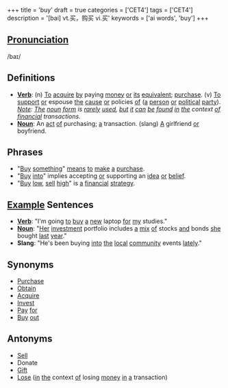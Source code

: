 +++
title = 'buy'
draft = true
categories = ['CET4']
tags = ['CET4']
description = '[bai] vt.买，购买 vi.买'
keywords = ['ai words', 'buy']
+++

## [Pronunciation](/en/post/pronunciation/)
/baɪ/

## Definitions
- **[Verb](/en/post/verb/)**: (n) [To](/en/post/to/) [acquire](/en/post/acquire/) [by](/en/post/by/) paying [money](/en/post/money/) [or](/en/post/or/) [its](/en/post/its/) [equivalent](/en/post/equivalent/); [purchase](/en/post/purchase/). (v) [To](/en/post/to/) [support](/en/post/support/) [or](/en/post/or/) espouse [the](/en/post/the/) [cause](/en/post/cause/) [or](/en/post/or/) policies [of](/en/post/of/) ([a](/en/post/a/) [person](/en/post/person/) [or](/en/post/or/) [political](/en/post/political/) [party](/en/post/party/)). *[Note](/en/post/note/): [The](/en/post/the/) [noun](/en/post/noun/) [form](/en/post/form/) is [rarely](/en/post/rarely/) [used](/en/post/used/), [but](/en/post/but/) [it](/en/post/it/) [can](/en/post/can/) [be](/en/post/be/) [found](/en/post/found/) [in](/en/post/in/) [the](/en/post/the/) context [of](/en/post/of/) [financial](/en/post/financial/) transactions.*
- **[Noun](/en/post/noun/)**: An [act](/en/post/act/) [of](/en/post/of/) purchasing; [a](/en/post/a/) transaction. (slang) [A](/en/post/a/) girlfriend [or](/en/post/or/) boyfriend.

## Phrases
- "[Buy](/en/post/buy/) [something](/en/post/something/)" [means](/en/post/means/) [to](/en/post/to/) [make](/en/post/make/) [a](/en/post/a/) [purchase](/en/post/purchase/).
- "[Buy](/en/post/buy/) [into](/en/post/into/)" implies accepting [or](/en/post/or/) supporting an [idea](/en/post/idea/) [or](/en/post/or/) [belief](/en/post/belief/).
- "[Buy](/en/post/buy/) [low](/en/post/low/), [sell](/en/post/sell/) [high](/en/post/high/)" is [a](/en/post/a/) [financial](/en/post/financial/) [strategy](/en/post/strategy/).

## [Example](/en/post/example/) Sentences
- **[Verb](/en/post/verb/)**: "I'm going [to](/en/post/to/) [buy](/en/post/buy/) [a](/en/post/a/) [new](/en/post/new/) laptop [for](/en/post/for/) [my](/en/post/my/) studies."
- **[Noun](/en/post/noun/)**: "[Her](/en/post/her/) [investment](/en/post/investment/) portfolio includes [a](/en/post/a/) [mix](/en/post/mix/) [of](/en/post/of/) stocks [and](/en/post/and/) bonds [she](/en/post/she/) bought [last](/en/post/last/) [year](/en/post/year/)."
- **Slang**: "He's been buying [into](/en/post/into/) [the](/en/post/the/) [local](/en/post/local/) [community](/en/post/community/) events [lately](/en/post/lately/)."

## Synonyms
- [Purchase](/en/post/purchase/)
- [Obtain](/en/post/obtain/)
- [Acquire](/en/post/acquire/)
- [Invest](/en/post/invest/)
- [Pay](/en/post/pay/) [for](/en/post/for/)
- [Buy](/en/post/buy/) [out](/en/post/out/)

## Antonyms
- [Sell](/en/post/sell/)
- Donate
- [Gift](/en/post/gift/)
- [Lose](/en/post/lose/) ([in](/en/post/in/) [the](/en/post/the/) context [of](/en/post/of/) losing [money](/en/post/money/) [in](/en/post/in/) [a](/en/post/a/) transaction)
